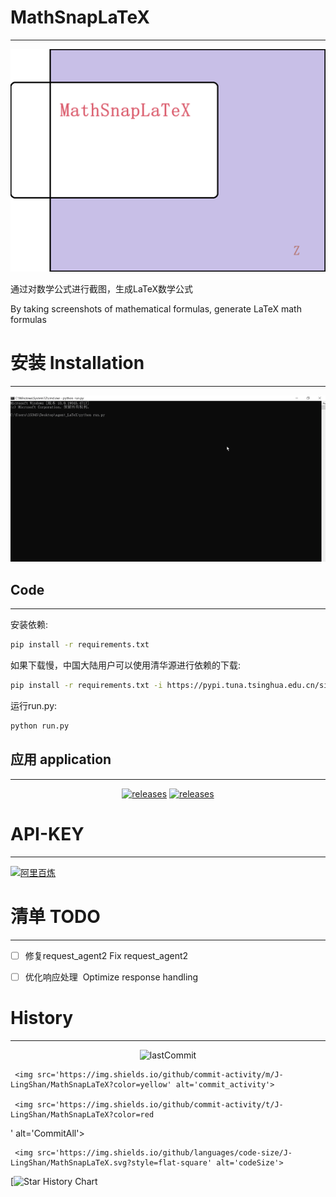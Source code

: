 # MathSnapLaTeX
---
![demo.gif](MD/image/logo.png)

通过对数学公式进行截图，生成LaTeX数学公式

By taking screenshots of mathematical formulas, generate LaTeX math formulas


# 安装 Installation
---
![demo.gif](MD/image/demo.gif)

## Code
---
安装依赖:

   ```bash
   pip install -r requirements.txt 
   ```

如果下载慢，中国大陆用户可以使用清华源进行依赖的下载:

  ```bash
  pip install -r requirements.txt -i https://pypi.tuna.tsinghua.edu.cn/simple/
  ```

运行run.py:

   ```bash
   python run.py
   ```


## 应用 application
---
  <p align="center">
        <a href="https://gitee.com/FYOUZI/MathSnapLaTeX/releases"><img src='https://img.shields.io/badge/Gitee-%E4%B8%8B%E8%BD%BD-red' alt='releases'></a>
        <a href='https://github.com/J-LingShan/MathSnapLaTeX/releases'><img src='https://img.shields.io/badge/GitHub-download-red' alt='releases'></a>
  </p>


# API-KEY
---
[![阿里百炼](https://img.shields.io/badge/%E9%98%BF%E9%87%8C%E7%99%BE%E7%82%BC-API_KEY-red)](https://bailian.console.aliyun.com/?apiKey=1#/api-key-center)


# 清单 TODO
---
- [ ] 修复request_agent2  Fix request_agent2

- [ ] 优化响应处理  Optimize response handling



# History
---

<p align="center">
    <img src='https://img.shields.io/github/last-commit/J-LingShan/MathSnapLaTeX' alt='lastCommit'>
    
     <img src='https://img.shields.io/github/commit-activity/m/J-LingShan/MathSnapLaTeX?color=yellow' alt='commit_activity'>
     
     <img src='https://img.shields.io/github/commit-activity/t/J-LingShan/MathSnapLaTeX?color=red
' alt='CommitAll'>

     <img src='https://img.shields.io/github/languages/code-size/J-LingShan/MathSnapLaTeX.svg?style=flat-square' alt='codeSize'>
  </p>

[![Star History Chart](https://api.star-history.com/svg?repos=J-LingShan/MathSnapLaTeX&type=Date)

